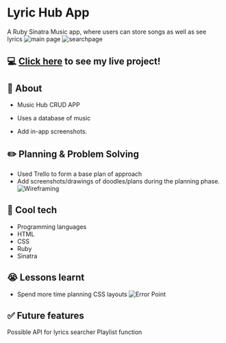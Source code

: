 # Lyric Hub App
A Ruby Sinatra Music app, where users can store songs as well as see lyrics
![main page](https://i.imgur.com/l7nf746.png)
![searchpage](https://i.imgur.com/6QVYs94.png)

## :computer: [Click here](https://calm-citadel-69842.herokuapp.com/) to see my live project!

## :page_facing_up: About
- Music Hub CRUD APP
- Uses a database of music

- Add in-app screenshots.

## :pencil2: Planning & Problem Solving
- Used Trello to form a base plan of approach
- Add screenshots/drawings of doodles/plans during the planning phase.
![Wireframing](https://i.imgur.com/mUfEE10.png)

## :rocket: Cool tech
- Programming languages
- HTML
- CSS
- Ruby
- Sinatra

## :sob: Lessons learnt
- Spend more time planning CSS layouts
![Error Point](https://i.imgur.com/Dbs8dFU.png)

## :white_check_mark: Future features
Possible API for lyrics searcher
Playlist function
